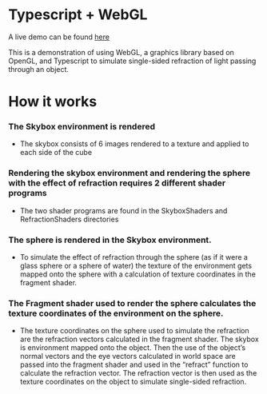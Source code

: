 # Typescript + WebGL
A live demo can be found [here](https://kkrohn18.github.io/RefractionDemo/index.html)

This is a demonstration of using WebGL, a graphics library based on OpenGL, and Typescript to simulate single-sided refraction of light passing through an object.

# How it works
### The Skybox environment is rendered
- The skybox consists of 6 images rendered to a texture and applied to each side of the cube

### Rendering the skybox environment and rendering the sphere with the effect of refraction requires 2 different shader programs 
- The two shader programs are found in the SkyboxShaders and RefractionShaders directories

### The sphere is rendered in the Skybox environment.
- To simulate the effect of refraction through the sphere (as if it were a glass sphere or a sphere of water) the texture of the environment gets mapped onto the sphere with a calculation of texture coordinates in the fragment shader.

### The Fragment shader used to render the sphere calculates the texture coordinates of the environment on the sphere.
- The texture coordinates on the sphere used to simulate the refraction are the
refraction vectors calculated in the fragment shader. The skybox is environment mapped onto the object. Then the use of the object’s normal vectors and the eye vectors calculated in world space are passed into the fragment shader and used in the “refract” function to calculate the refraction vector. The refraction vector is then used as the texture coordinates on the object to simulate single-sided refraction.


